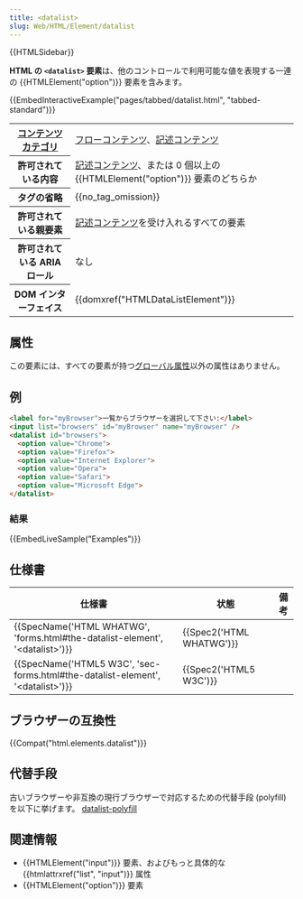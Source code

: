 ```yaml
---
title: <datalist>
slug: Web/HTML/Element/datalist
---
```


{{HTMLSidebar}}

**HTML の `<datalist>` 要素**は、他のコントロールで利用可能な値を表現する一連の {{HTMLElement("option")}} 要素を含みます。

{{EmbedInteractiveExample("pages/tabbed/datalist.html", "tabbed-standard")}}

<table class="properties">
  <tbody>
    <tr>
      <th scope="row">
        <a href="/ja/docs/Web/HTML/Content_categories">コンテンツカテゴリ</a>
      </th>
      <td>
        <a href="/ja/docs/Web/HTML/Content_categories#フローコンテンツ"
          >フローコンテンツ</a
        >、<a href="/ja/docs/Web/HTML/Content_categories#記述コンテンツ"
          >記述コンテンツ</a
        >
      </td>
    </tr>
    <tr>
      <th scope="row">許可されている内容</th>
      <td>
        <a href="/ja/docs/Web/HTML/Content_categories#記述コンテンツ"
          >記述コンテンツ</a
        >、または 0 個以上の {{HTMLElement("option")}} 要素のどちらか
      </td>
    </tr>
    <tr>
      <th scope="row">タグの省略</th>
      <td>{{no_tag_omission}}</td>
    </tr>
    <tr>
      <th scope="row">許可されている親要素</th>
      <td>
        <a href="/ja/docs/Web/HTML/Content_categories#記述コンテンツ"
          >記述コンテンツ</a
        >を受け入れるすべての要素
      </td>
    </tr>
    <tr>
      <th scope="row">許可されている ARIA ロール</th>
      <td>なし</td>
    </tr>
    <tr>
      <th scope="row">DOM インターフェイス</th>
      <td>{{domxref("HTMLDataListElement")}}</td>
    </tr>
  </tbody>
</table>

## 属性

この要素には、すべての要素が持つ[グローバル属性](/ja/docs/Web/HTML/Global_attributes)以外の属性はありません。

## 例

```html
<label for="myBrowser">一覧からブラウザーを選択して下さい:</label>
<input list="browsers" id="myBrowser" name="myBrowser" />
<datalist id="browsers">
  <option value="Chrome">
  <option value="Firefox">
  <option value="Internet Explorer">
  <option value="Opera">
  <option value="Safari">
  <option value="Microsoft Edge">
</datalist>
```

### 結果

{{EmbedLiveSample("Examples")}}

## 仕様書

| 仕様書                                                                                                           | 状態                             | 備考 |
| ---------------------------------------------------------------------------------------------------------------- | -------------------------------- | ---- |
| {{SpecName('HTML WHATWG', 'forms.html#the-datalist-element', '&lt;datalist&gt;')}}     | {{Spec2('HTML WHATWG')}} |      |
| {{SpecName('HTML5 W3C', 'sec-forms.html#the-datalist-element', '&lt;datalist&gt;')}} | {{Spec2('HTML5 W3C')}}     |      |

## ブラウザーの互換性

{{Compat("html.elements.datalist")}}

## 代替手段

古いブラウザーや非互換の現行ブラウザーで対応するための代替手段 (polyfill) を以下に挙げます。
[datalist-polyfill](https://github.com/mfranzke/datalist-polyfill)

## 関連情報

- {{HTMLElement("input")}} 要素、およびもっと具体的な {{htmlattrxref("list", "input")}} 属性
- {{HTMLElement("option")}} 要素
